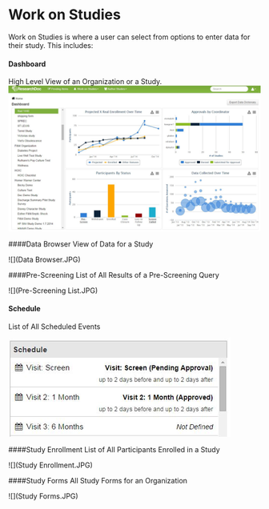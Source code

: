 # Work on Studies

Work on Studies is where a user can select from options to enter data for their study. This includes:


#### Dashboard
High Level View of an Organization or a Study.
![](Dashboard.JPG)


####Data Browser
View of Data for a Study

 ![](Data Browser.JPG)

####Pre-Screening
List of All Results of a Pre-Screening Query

![](Pre-Screening List.JPG)

#### Schedule
List of All Scheduled Events

![](Schedule.JPG)

####Study Enrollment
List of All Participants Enrolled in a Study

![](Study Enrollment.JPG)

####Study Forms
All Study Forms for an Organization

![](Study Forms.JPG)



